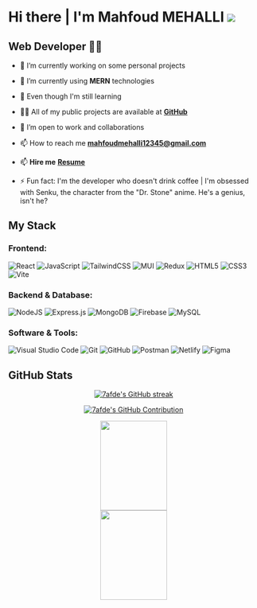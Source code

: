 # Hi there | I'm Mahfoud MEHALLI  ![](https://user-images.githubusercontent.com/18350557/176309783-0785949b-9127-417c-8b55-ab5a4333674e.gif)

## Web Developer 👨‍💻

- 🔭 I’m currently working on some personal projects

- 🌱 I’m currently using **MERN** technologies

- 🌱 Even though I'm still learning

- 👨‍💻 All of my public projects are available at **[GitHub](https://github.com/mahfoud=mehalli?tab=repositories)**

- 👯 I’m open to work and collaborations

- 📫 How to reach me **<mahfoudmehalli12345@gmail.com>**

- 📫 **Hire me** **[Resume](https://www.canva.com/design/DAF-CecaJAE/O03-890uN_9V_9q54WHMDg/view?utm_content=DAF-CecaJAE&utm_campaign=designshare&utm_medium=link&utm_source=editor#1)**

- ⚡ Fun fact: I'm the developer who doesn't drink coffee | I'm obsessed with Senku, the character from the "Dr. Stone" anime. He's a genius, isn't he?


## My Stack

### Frontend:
![React](https://img.shields.io/badge/react-%2320232a.svg?style=for-the-badge&logo=react&logoColor=%2361DAFB)
![JavaScript](https://img.shields.io/badge/javascript-%23323330.svg?style=for-the-badge&logo=javascript&logoColor=%23F7DF1E)
![TailwindCSS](https://img.shields.io/badge/tailwindcss-%2338B2AC.svg?style=for-the-badge&logo=tailwind-css&logoColor=white)
![MUI](https://img.shields.io/badge/MUI-%230081CB.svg?style=for-the-badge&logo=mui&logoColor=white)
![Redux](https://img.shields.io/badge/redux-%23593d88.svg?style=for-the-badge&logo=redux&logoColor=white)
![HTML5](https://img.shields.io/badge/html5-%23E34F26.svg?style=for-the-badge&logo=html5&logoColor=white)
![CSS3](https://img.shields.io/badge/css3-%231572B6.svg?style=for-the-badge&logo=css3&logoColor=white)
![Vite](https://img.shields.io/badge/vite-%23646CFF.svg?style=for-the-badge&logo=vite&logoColor=white)
### Backend & Database:
![NodeJS](https://img.shields.io/badge/node.js-6DA55F?style=for-the-badge&logo=node.js&logoColor=white)
![Express.js](https://img.shields.io/badge/express.js-%23404d59.svg?style=for-the-badge&logo=express&logoColor=%2361DAFB)
![MongoDB](https://img.shields.io/badge/MongoDB-%234ea94b.svg?style=for-the-badge&logo=mongodb&logoColor=white)
![Firebase](https://img.shields.io/badge/firebase-a08021?style=for-the-badge&logo=firebase&logoColor=ffcd34)
![MySQL](https://img.shields.io/badge/mysql-4479A1.svg?style=for-the-badge&logo=mysql&logoColor=white)
### Software & Tools:
![Visual Studio Code](https://img.shields.io/badge/Visual%20Studio%20Code-0078d7.svg?style=for-the-badge&logo=visual-studio-code&logoColor=white)
![Git](https://img.shields.io/badge/git-%23F05033.svg?style=for-the-badge&logo=git&logoColor=white)
![GitHub](https://img.shields.io/badge/github-%23121011.svg?style=for-the-badge&logo=github&logoColor=white)
![Postman](https://img.shields.io/badge/Postman-FF6C37?style=for-the-badge&logo=postman&logoColor=white)
![Netlify](https://img.shields.io/badge/netlify-%23000000.svg?style=for-the-badge&logo=netlify&logoColor=#00C7B7)
![Figma](https://img.shields.io/badge/figma-%23F24E1E.svg?style=for-the-badge&logo=figma&logoColor=white)


## GitHub Stats 

<p align="center">
  <a href="https://github.com/7afde">
    <img src="https://github-readme-streak-stats.herokuapp.com/?user=mahfoud-mehalli&theme=highcontrast" alt="7afde's GitHub streak"/>
  </a>
</p>
<p align="center">
  <a href="https://github.com/7afde">
    <img src="https://github-profile-summary-cards.vercel.app/api/cards/profile-details?username=mahfoud-mehalli&theme=highcontrast" alt="7afde's GitHub Contribution"/>
  </a>
</p>

<p align="center">
<a href="https://github.com/7afde">
  <img width="51.5%" height="180em" src="https://github-readme-stats-eight-theta.vercel.app/api?username=mahfoud-mehalli&show_icons=true&theme=highcontrast&include_all_commits=true&count_private=true"/>
  <img width="51.5%" height="180em" src="https://github-readme-stats-eight-theta.vercel.app/api/top-langs/?username=mahfoud-mehalli&layout=compact&langs_count=8&theme=highcontrast&count_private=true"/>
</a>
</p>
